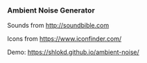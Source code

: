 ### Ambient Noise Generator

Sounds from http://soundbible.com

Icons from https://www.iconfinder.com/

Demo: https://shlokd.github.io/ambient-noise/
